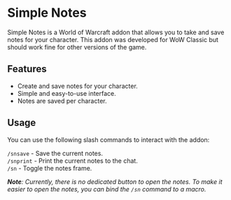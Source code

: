 # Simple Notes

Simple Notes is a World of Warcraft addon that allows you to take and save notes for your character. This addon was developed for WoW Classic but should work fine for other versions of the game.

## Features

- Create and save notes for your character.
- Simple and easy-to-use interface.
- Notes are saved per character.

## Usage

You can use the following slash commands to interact with the addon:

`/snsave` - Save the current notes.  
`/snprint` - Print the current notes to the chat.  
`/sn` - Toggle the notes frame.

***Note**: Currently, there is no dedicated button to open the notes. To make it easier to open the notes, you can bind the `/sn` command to a macro.*
